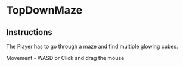 # TopDownMaze


## Instructions


The Player has to go through a maze and find multiple glowing cubes.

Movement - WASD or Click and drag the mouse
 
